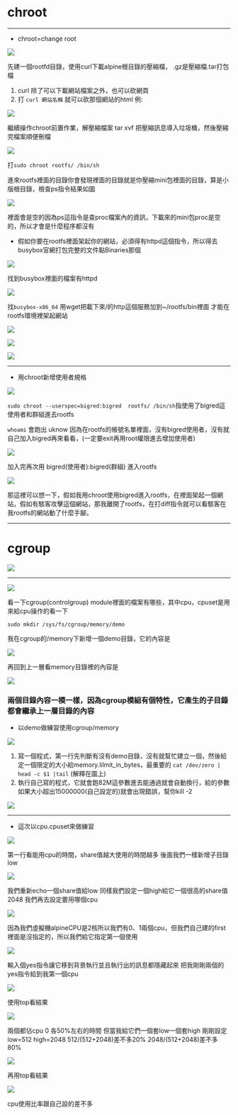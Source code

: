 # chroot

---

* chroot=change root

![](https://i.imgur.com/o0PnEJu.png)

先建一個rootfd目錄，使用curl下載alpine根目錄的壓縮檔，
.gz是壓縮檔.tar打包檔
1. curl 除了可以下載網站檔案之外，也可以砍網頁
2. 打 `curl 網站名稱` 就可以砍那個網站的html 例: 

![](https://i.imgur.com/DPxrzDD.png)

繼續操作chroot前置作業，解壓縮檔案 tar xvf 把壓縮訊息導入垃圾桶，然後壓縮完檔案順便刪檔

![](https://i.imgur.com/9AtZjgY.png)

打`sudo chroot rootfs/ /bin/sh`

進來rootfs裡面的目錄你會發現裡面的目錄就是你壓縮mini包裡面的目錄，算是小版根目錄，檢查ps指令結果如圖

![](https://i.imgur.com/lp5sP62.png)

裡面會是空的因為ps這指令是查proc檔案內的資訊，下載來的mini包proc是空的，所以才會是什麼程序都沒有

* 假如你要在rootfs裡面架起你的網站，必須得有httpd這個指令，所以得去busybox官網打包完整的文件點Binaries那個

![](https://i.imgur.com/SUPVBLO.png)

找到busybox裡面的檔案有httpd

![](https://i.imgur.com/tWDgKhU.png)

找`busybox-x86_64` 用wget把載下來/的http這個服務加到~/rootfs/bin裡面 才能在 rootfs環境裡架起網站

![](https://i.imgur.com/o3rF96y.png)

![](https://i.imgur.com/Xl27HQX.png)

![](https://i.imgur.com/tj6ZoAz.png)

---

* 用chroot新增使用者規格

![](https://i.imgur.com/AcClPSE.png)

`sudo chroot --userspec=bigred:bigred  rootfs/ /bin/sh`指使用了bigred這使用者和群組進去rootfs

`whoami` 會跑出 uknow 因為在rootfs的帳號名單裡面，沒有bigred使用者，沒有就自己加入bigred再來看看，(一定要exit再用root權限進去增加使用者)

![](https://i.imgur.com/JF4qYTs.png)

加入完再次用 bigred(使用者):bigred(群組) 進入rootfs

![](https://i.imgur.com/3fNIU3g.png)

那這裡可以想一下，假如我用chroot使用bigred進入rootfs，在裡面架起一個網站，假如有駭客攻擊這個網站，那我離開了rootfs，在打diff指令就可以看駭客在我rootfs的網站動了什麼手腳。

---

# cgroup

![](https://i.imgur.com/g4UhAle.png)

---

![](https://i.imgur.com/9bILTxl.png)

看一下cgroup(controlgroup) module裡面的檔案有哪些，其中cpu，cpuset是用來給cpu操作的看一下

`sudo mkdir /sys/fs/cgroup/memory/demo`

我在cgroup的/memory下新增一個demo目錄，它的內容是

![](https://i.imgur.com/OtZdz3U.png)

再回到上一層看memory目錄裡的內容是

![](https://i.imgur.com/8KQmUSE.png)

### 兩個目錄內容一模一樣，因為cgroup模組有個特性，它產生的子目錄都會繼承上一層目錄的內容

* 以demo做練習使用cgroup/memory

![](https://i.imgur.com/Dpo1xwQ.png)

1. 寫一個程式，第一行先判斷有沒有demo目錄，沒有就幫忙建立一個，然後給定一個限定的大小給memory.lilmit_in_bytes，最重要的 `cat /dev/zero | head -c $1 |tail` (解釋在圖上)
2. 執行自己寫的程式，它就會跑82M這參數進去能通過就會自動換行，給的參數如果大小超出15000000(自己設定的)就會出現錯誤，幫你kill -2 

![](https://i.imgur.com/krJTdma.png)

---

* 這次以cpu.cpuset來做練習

![](https://i.imgur.com/8l9e3y6.png)

第一行看能用cpu的時間，share值越大使用的時間越多
後面我們一樣新增子目錄low

![](https://i.imgur.com/Dl6ia01.png)

我們重新echo一個share值給low 
同樣我們設定一個high給它一個很高的share值2048
我們再去設定要用哪個cpu

![](https://i.imgur.com/mpoz2vC.png)

因為我們虛擬機alpineCPU是2核所以我們有0、1兩個cpu，但我們自己建的first裡面是沒指定的，所以我們給它指定第一個使用

![](https://i.imgur.com/7SWqVHC.png)

輸入個yes指令讓它移到背景執行並且執行出的訊息都隱藏起來
把我剛剛兩個的yes指令給到我第一個cpu

![](https://i.imgur.com/IfBZs6G.png)

使用top看結果

![](https://i.imgur.com/KBpcMpw.png)

兩個都佔cpu 0 各50%左右的時間
但當我給它們一個套low一個套high
剛剛設定low=512 high=2048 512/(512+2048)差不多20% 2048/(512+2048)差不多80%

![](https://i.imgur.com/x517v0e.png)

再用top看結果

![](https://i.imgur.com/5ihZkkB.png)

cpu使用比率跟自己設的差不多